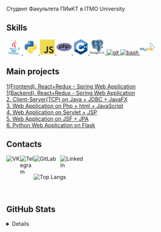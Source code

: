 Студент Факультета ПИиКТ в ITMO University

## Skills
<p align="left"> 
  <a href="https://www.java.com" target="_blank" rel="noreferrer"> <img src="https://raw.githubusercontent.com/devicons/devicon/master/icons/java/java-original.svg" alt="java" width="40" height="40"/> </a>
  <a href="https://www.python.org" target="_blank" rel="noreferrer"> <img src="https://raw.githubusercontent.com/devicons/devicon/master/icons/python/python-original.svg" alt="py" width="40" height="40"/> </a>
  <a href="https://www.javascript.com" target="_blank" rel="noreferrer"> <img src="https://raw.githubusercontent.com/devicons/devicon/master/icons/javascript/javascript-original.svg" alt="js" width="40" height="40"/> </a>
  <a href="https://www.php.org" target="_blank" rel="noreferrer"> <img src="https://raw.githubusercontent.com/devicons/devicon/master/icons/php/php-original.svg" alt="php" width="40" height="40"/> </a>
  <a href="https://www.w3schools.com/cpp/" target="_blank" rel="noreferrer"> <img src="https://raw.githubusercontent.com/devicons/devicon/master/icons/cplusplus/cplusplus-original.svg" alt="cplusplus" width="40" height="40"/> </a>
  <a href="https://www.postgresql.org" target="_blank" rel="noreferrer"> <img src="https://raw.githubusercontent.com/devicons/devicon/master/icons/postgresql/postgresql-original-wordmark.svg" alt="postgresql" width="40" height="40"/> </a>
  <a href="https://git-scm.com/" target="_blank" rel="noreferrer"> <img src="https://www.vectorlogo.zone/logos/git-scm/git-scm-icon.svg" alt="git" width="40" height="40"/> </a> 
  <a href="https://www.gnu.org/software/bash/" target="_blank" rel="noreferrer"> <img src="https://www.vectorlogo.zone/logos/gnu_bash/gnu_bash-icon.svg" alt="bash" width="40" height="40"/> </a>  
  <a href="https://www.mysql.com/" target="_blank" rel="noreferrer"> <img src="https://raw.githubusercontent.com/devicons/devicon/master/icons/mysql/mysql-original-wordmark.svg" alt="mysql" width="40" height="40"/> </a> 
</p>


## Main projects
<a href="https://github.com/Ivanio1/web4-frontend" target="_blank" rel="noreferrer"> 1(Frontend). React+Redux - Spring Web Application </a>
<br>
<a href="https://github.com/Ivanio1/web4-backend" target="_blank" rel="noreferrer"> 1(Backend). React+Redux - Spring Web Application </a>
<br>
<a href="https://github.com/Ivanio1/LAB8" target="_blank" rel="noreferrer"> 2. Client-Server(TCP) on Java + JDBC + JavaFX </a>
<br>
<a href="https://github.com/Ivanio1/WEB1" target="_blank" rel="noreferrer"> 3. Web Application on Php + html + JavaScript </a>
<br>
<a href="https://github.com/Ivanio1/WEB2" target="_blank" rel="noreferrer"> 4. Web Application on Servlet + JSP </a>
<br>
<a href="https://github.com/Ivanio1/WEB3" target="_blank" rel="noreferrer"> 5. Web Application on JSF + JPA </a>
<br>
<a href="https://github.com/Ivanio1/different_tasks/tree/main/theme_of_the_text_webapp" target="_blank" rel="noreferrer"> 6. Python Web Application on Flask </a>


## Contacts
<p align="left">
  <a href="https://vk.com/ivan_ivan_sobolev" target="_blank" rel="noreferrer"> <img align="left" alt="VK" width="36px" src="https://upload.wikimedia.org/wikipedia/commons/2/21/VK.com-logo.svg"/> </a>
   <a href="https://t.me/sobolev_ivann" target="_blank" rel="noreferrer"> <img align="left" alt="Telegram" width="36px" src="https://upload.wikimedia.org/wikipedia/commons/thumb/8/83/Telegram_2019_Logo.svg/2048px-Telegram_2019_Logo.svg.png"/></a>
   <a href="https://gitlab.se.ifmo.ru/Ivanio1" target="_blank" rel="noreferrer"> <img align="left" alt="GitLab" width="70px" src="https://www.logo.wine/a/logo/GitLab/GitLab-Logo.wine.svg"/></a>
   <a href="https://www.linkedin.com/mwlite/in/ivan-sobolev-151217252" target="_blank" rel="noreferrer"> <img align="left" alt="LinkedIn" width="60px"  src="https://www.logo.wine/a/logo/LinkedIn/LinkedIn-Logo.wine.svg"/></a>
  
 
</p>
<br />  
<br />  

![Top Langs](https://github-readme-stats.vercel.app/api/top-langs/?username=ivanio1&layout=compact&theme=gotham&border_radius=30&hide=c)
<br />  
<br />  

## GitHub Stats
<details>
  <img align="center" src="https://github-readme-stats.vercel.app/api?username=ivanio1&show_icons=true&locale=en" alt="Ivanio1" />
</details>





